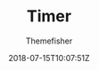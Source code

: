 ---
title: "Timer"
github: https://github.com/themefisher/timer-hugo
demo: https://themes.gohugo.io/theme/timer-hugo/
author: Themefisher
ssg:
  - Hugo
cms:
  - No Cms
date: 2018-07-15T10:07:51Z
github_branch: master
---